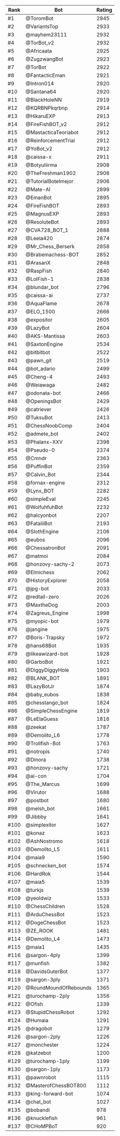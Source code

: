 Rank|Bot|Rating
---|---|---
#1|@ToromBot|2945
#2|@VariantsTop|2933
#3|@mayhem23111|2932
#4|@TorBot_v2|2932
#5|@Africaata|2925
#6|@ZugzwangBot|2923
#7|@TorBot|2922
#8|@FantacticEman|2921
#9|@Intron014|2920
#10|@Santana64|2920
#11|@BlackHoleNN|2919
#12|@KQRBNPkqrbnp|2914
#13|@HikaruEXP|2913
#14|@FireFishBOT_v2|2912
#15|@MastacticaTeoriabot|2912
#16|@ReinforcementTrial|2912
#17|@YoBot_v2|2912
#18|@caissa-x|2911
#19|@Botyuliirma|2908
#20|@TheFreshman1902|2908
#21|@TutorialBotelmejor|2906
#22|@Mate-AI|2899
#23|@EmanBot|2895
#24|@FireFishBOT|2893
#25|@MagnusEXP|2893
#26|@ResoluteBot|2893
#27|@CVA728_BOT_1|2888
#28|@Leela420|2874
#29|@Mr_Chess_Berserk|2858
#30|@Brabemachess-BOT|2852
#31|@ArasanX|2848
#32|@RaspFish|2840
#33|@LolFish-1|2838
#34|@blundar_bot|2796
#35|@caissa-ai|2737
#36|@AquaFlame|2678
#37|@ELO_1500|2666
#38|@expositor|2605
#39|@LazyBot|2604
#40|@AKS-Mantissa|2603
#41|@SaxtonEngine|2534
#42|@bitbitbot|2522
#43|@pawn_git|2519
#44|@bot_adario|2499
#45|@Cheng-4|2493
#46|@Weiawaga|2482
#47|@odonata-bot|2466
#48|@OpeningsBot|2429
#49|@catriever|2426
#50|@TuksuBot|2413
#51|@ChessNoobComp|2404
#52|@admete_bot|2402
#53|@Phalanx-XXV|2398
#54|@Pseudo-0|2374
#55|@Cmndr|2363
#56|@PuffinBot|2359
#57|@Calvin_Bot|2344
#58|@fornax-engine|2312
#59|@Lynx_BOT|2282
#60|@simpleEval|2245
#61|@WolfuhfuhBot|2232
#62|@halcyonbot|2207
#63|@FataliiBot|2193
#64|@SlothEngine|2106
#65|@eubos|2096
#66|@ChessatronBot|2091
#67|@matmoi|2084
#68|@honzovy-sachy-2|2073
#69|@Elmichess|2062
#70|@HistoryExplorer|2058
#71|@jpg-bot|2033
#72|@redtail-zero|2026
#73|@MaxtheDog|2003
#74|@Zagreus_Engine|1998
#75|@myopic-bot|1979
#76|@jangine|1975
#77|@Boris-Trapsky|1972
#78|@hans68Bot|1935
#79|@likeawizard-bot|1928
#80|@GarboBot|1921
#81|@DiggyDiggyHole|1903
#82|@BLANK_BOT|1891
#83|@LazyBotJr|1874
#84|@baby_eubos|1838
#85|@chesstango_bot|1824
#86|@SimpleChessEngine|1819
#87|@LeElaGuess|1816
#88|@zeekat|1787
#89|@Demolito_L6|1778
#90|@Trollfish-Bot|1763
#91|@notropis|1740
#92|@Dinora|1738
#93|@honzovy-sachy|1721
#94|@ai-con|1704
#95|@The_Marcus|1699
#96|@Virutor|1688
#97|@postbot|1680
#98|@melsh_bot|1661
#99|@Jibbby|1641
#100|@simplexitor|1627
#101|@konaz|1623
#102|@AshNostromo|1618
#103|@Demolito_L5|1611
#104|@maia9|1590
#105|@schnecken_bot|1574
#106|@HardRok|1544
#107|@maia5|1539
#108|@turkjs|1539
#109|@yeoldwiz|1533
#110|@ChessChildren|1528
#111|@ArduChessBot|1523
#112|@DogeChessBot|1523
#113|@ZE_ROOK|1481
#114|@Demolito_L4|1473
#115|@maia1|1435
#116|@sargon-4ply|1399
#117|@munfish|1382
#118|@DavidsGuterBot|1377
#119|@sargon-3ply|1371
#120|@RoundMoundOfRebounds|1365
#121|@turochamp-2ply|1356
#122|@Ofish|1339
#123|@StupidChessRobot|1292
#124|@Humaia|1291
#125|@dragobot|1279
#126|@sargon-2ply|1226
#127|@monchester|1224
#128|@katzebot|1200
#129|@turochamp-1ply|1199
#130|@sargon-1ply|1173
#131|@pawnrobot|1115
#132|@MasterofChessBOT800|1112
#133|@king-forward-bot|1074
#134|@chat_bot|1027
#135|@bobandi|978
#136|@knucklefish|961
#137|@CHoMPBoT|920
